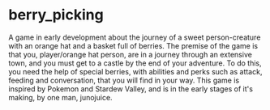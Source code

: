 # berry_picking
A game in early development about the journey of a sweet person-creature with an orange hat and a basket full of berries. The premise of the game is that you, player/orange hat person, are in a journey through an extensive town, and you must get to a castle by the end of your adventure. To do this, you need the help of special berries, with abilities and perks such as attack, feeding and conversation, that you will find in your way. This game is inspired by Pokemon and Stardew Valley, and is in the early stages of it's making, by one man, junojuice.
